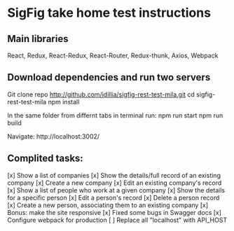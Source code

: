 # SigFig take home test instructions

## Main libraries
React, Redux, React-Redux, React-Router, Redux-thunk, Axios, Webpack

## Download dependencies and run two servers
Git clone repo http://github.com/idillia/sigfig-rest-test-mila.git
cd sigfig-rest-test-mila
npm install

In the same folder from differnt tabs in terminal run:
  npm run start 
  npm run build

Navigate:
  http://localhost:3002/  

## Complited tasks: 

[x] Show a list of companies
[x] Show the details/full record of an existing company
[x] Create a new company
[x] Edit an existing company's record
[x] Show a list of people who work at a given company
[x] Show the details for a specific person
[x] Edit a person's record
[x] Delete a person record
[x] Create a new person, associating them to an existing company
[x] Bonus: make the site responsive
[x] Fixed some bugs in Swagger docs
[x] Configure webpack for production 
[ ] Replace all "localhost" with API_HOST
